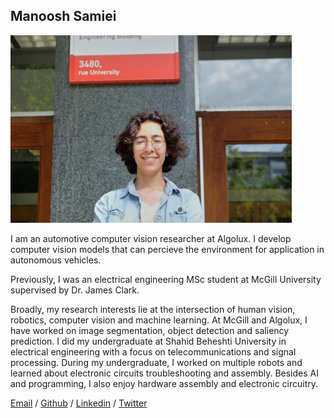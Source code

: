 ## Manoosh Samiei

<img src="./images/unnamed_2.jpg" width="450"/>

I am an automotive computer vision researcher at Algolux. I develop computer vision models that can percieve the environment for application in autonomous vehicles.

Previously, I was an electrical engineering MSc student at McGill University supervised by Dr. James Clark. 

Broadly, my research interests lie at the intersection of human vision, robotics, computer vision and machine learning. At McGill and Algolux, I have worked on image segmentation, object detection and saliency prediction. I did my undergraduate at Shahid Beheshti University in electrical engineering with a focus on telecommunications and signal processing. During my undergraduate, I worked on multiple robots and learned about electronic circuits troubleshooting and assembly. Besides AI and programming, I also enjoy hardware assembly and electronic circuitry.

[Email](manoosh.samiei@mail.mcgill.ca) /
 [Github](https://github.com/ManooshSamiei) /
 [Linkedin](https://www.linkedin.com/in/manoosh-samiei-2386a1190) /
 [Twitter](https://twitter.com/SamieiManoosh)
